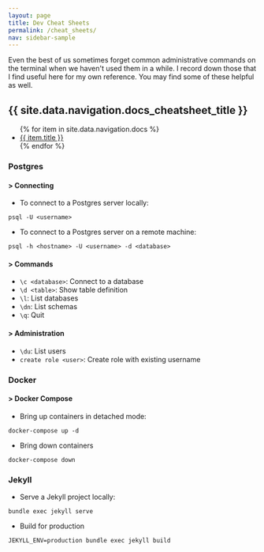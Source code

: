 ```yaml
---
layout: page
title: Dev Cheat Sheets
permalink: /cheat_sheets/
nav: sidebar-sample
---
```

Even the best of us sometimes forget common administrative commands on the
terminal when we
haven't used them in a while. I record down those that I find useful here for
my own reference. You may find some of these helpful as well.

<h2>{{ site.data.navigation.docs_cheatsheet_title }}</h2>
<ul>
   {% for item in site.data.navigation.docs %}
      <li><a href="{{ item.url | relative_url }}">{{ item.title }}</a></li>
   {% endfor %}
</ul>


### Postgres
#### > Connecting

- To connect to a Postgres server locally:
```
psql -U <username>
```

- To connect to a Postgres server on a remote machine:
```
psql -h <hostname> -U <username> -d <database>
```

#### > Commands
- `\c <database>`: Connect to a database
- `\d <table>`: Show table definition
- `\l`: List databases
- `\dn`: List schemas
- `\q`: Quit

#### > Administration
- `\du`: List users
- `create role <user>`: Create role with existing username

### Docker
#### > Docker Compose
- Bring up containers in detached mode:
```
docker-compose up -d
```
- Bring down containers
```
docker-compose down
```

### Jekyll
- Serve a Jekyll project locally:
```
bundle exec jekyll serve
```
- Build for production
```
JEKYLL_ENV=production bundle exec jekyll build
```
